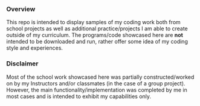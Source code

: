 ### **Overview**
This repo is intended to display samples of my coding work both from school projects as well as additional practice/projects I am able to create outside of my curriculum.
The programs/code showcased here are **not** intended to be downloaded and run, rather offer some idea of my coding style and experiences.

### **Disclaimer**
Most of the school work showcased here was partially constructed/worked on by my Instructors and/or classmates (in the case of a group project).
However, the main functionality/implementation was completed by me in most cases and is intended to exhibit my capabilities only.
